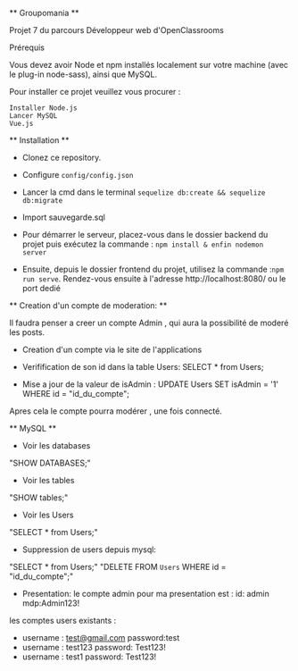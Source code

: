 ** Groupomania **

Projet 7 du parcours Développeur web d'OpenClassrooms

Prérequis

Vous devez avoir Node et npm installés localement sur votre machine (avec le plug-in node-sass), ainsi que MySQL.

Pour installer ce projet veuillez vous procurer :

```
Installer Node.js
Lancer MySQL
Vue.js
```

** Installation **

-   Clonez ce repository.

-   Configure `config/config.json`

-   Lancer la cmd dans le terminal `sequelize db:create && sequelize db:migrate`

-   Import sauvegarde.sql

-   Pour démarrer le serveur, placez-vous dans le dossier backend du projet puis exécutez la commande : `npm install & enfin nodemon server`

-   Ensuite, depuis le dossier frontend du projet, utilisez la commande :`npm run serve`. Rendez-vous ensuite à l'adresse http://localhost:8080/ ou le port dedié

** Creation d'un compte de moderation: **

Il faudra penser a creer un compte Admin , qui aura la possibilité de moderé les posts.

-   Creation d'un compte via le site de l'applications

-   Verifification de son id dans la table Users: SELECT \* from Users;

-   Mise a jour de la valeur de isAdmin : UPDATE Users SET isAdmin = '1' WHERE id = "id_du_compte";

Apres cela le compte pourra modérer , une fois connecté.

** MySQL **

-   Voir les databases

"SHOW DATABASES;"

-   Voir les tables

"SHOW tables;"

-   Voir les Users

"SELECT \* from Users;"

-   Suppression de users depuis mysql:

"SELECT \* from Users;"
"DELETE FROM `Users` WHERE id = "id_du_compte";"

-   Presentation:
    le compte admin pour ma presentation est :
    id: admin
    mdp:Admin123!

les comptes users existants :

-   username : test@gmail.com
    password:test
-   username : test123
    password: Test123!
-   username : test1
    password: Test123!
